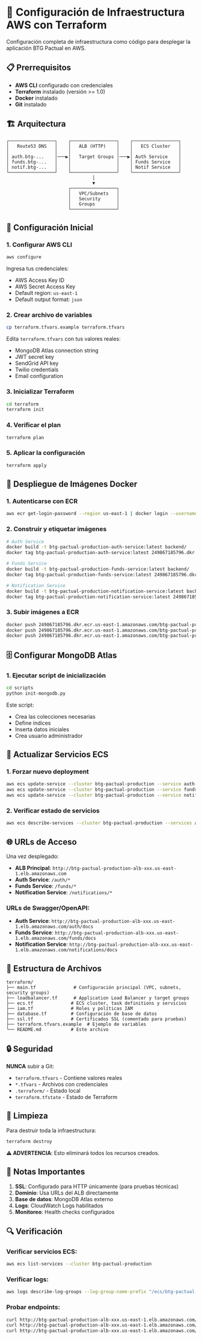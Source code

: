 # 🚀 Configuración de Infraestructura AWS con Terraform

Configuración completa de infraestructura como código para desplegar la aplicación BTG Pactual en AWS.

## 📋 Prerrequisitos

- **AWS CLI** configurado con credenciales
- **Terraform** instalado (versión >= 1.0)
- **Docker** instalado
- **Git** instalado

## 🏗️ Arquitectura

```
┌─────────────────┐    ┌─────────────────┐    ┌─────────────────┐
│   Route53 DNS   │    │   ALB (HTTP)    │    │   ECS Cluster   │
│                 │    │                 │    │                 │
│ auth.btg-...    │───▶│   Target Groups │───▶│ Auth Service    │
│ funds.btg-...   │    │                 │    │ Funds Service   │
│ notif.btg-...   │    │                 │    │ Notif Service   │
└─────────────────┘    └─────────────────┘    └─────────────────┘
                                │
                                ▼
                       ┌─────────────────┐
                       │   VPC/Subnets   │
                       │   Security      │
                       │   Groups        │
                       └─────────────────┘
```

## 🔧 Configuración Inicial

### 1. Configurar AWS CLI

```bash
aws configure
```

Ingresa tus credenciales:

- AWS Access Key ID
- AWS Secret Access Key
- Default region: `us-east-1`
- Default output format: `json`

### 2. Crear archivo de variables

```bash
cp terraform.tfvars.example terraform.tfvars
```

Edita `terraform.tfvars` con tus valores reales:

- MongoDB Atlas connection string
- JWT secret key
- SendGrid API key
- Twilio credentials
- Email configuration

### 3. Inicializar Terraform

```bash
cd terraform
terraform init
```

### 4. Verificar el plan

```bash
terraform plan
```

### 5. Aplicar la configuración

```bash
terraform apply
```

## 🐳 Despliegue de Imágenes Docker

### 1. Autenticarse con ECR

```bash
aws ecr get-login-password --region us-east-1 | docker login --username AWS --password-stdin 249867185796.dkr.ecr.us-east-1.amazonaws.com
```

### 2. Construir y etiquetar imágenes

```bash
# Auth Service
docker build -t btg-pactual-production-auth-service:latest backend/
docker tag btg-pactual-production-auth-service:latest 249867185796.dkr.ecr.us-east-1.amazonaws.com/btg-pactual-production-auth-service:latest

# Funds Service
docker build -t btg-pactual-production-funds-service:latest backend/
docker tag btg-pactual-production-funds-service:latest 249867185796.dkr.ecr.us-east-1.amazonaws.com/btg-pactual-production-funds-service:latest

# Notification Service
docker build -t btg-pactual-production-notification-service:latest backend/
docker tag btg-pactual-production-notification-service:latest 249867185796.dkr.ecr.us-east-1.amazonaws.com/btg-pactual-production-notification-service:latest
```

### 3. Subir imágenes a ECR

```bash
docker push 249867185796.dkr.ecr.us-east-1.amazonaws.com/btg-pactual-production-auth-service:latest
docker push 249867185796.dkr.ecr.us-east-1.amazonaws.com/btg-pactual-production-funds-service:latest
docker push 249867185796.dkr.ecr.us-east-1.amazonaws.com/btg-pactual-production-notification-service:latest
```

## 🗄️ Configurar MongoDB Atlas

### 1. Ejecutar script de inicialización

```bash
cd scripts
python init-mongodb.py
```

Este script:

- Crea las colecciones necesarias
- Define índices
- Inserta datos iniciales
- Crea usuario administrador

## 🔄 Actualizar Servicios ECS

### 1. Forzar nuevo deployment

```bash
aws ecs update-service --cluster btg-pactual-production --service auth-service --force-new-deployment
aws ecs update-service --cluster btg-pactual-production --service funds-service --force-new-deployment
aws ecs update-service --cluster btg-pactual-production --service notification-service --force-new-deployment
```

### 2. Verificar estado de servicios

```bash
aws ecs describe-services --cluster btg-pactual-production --services auth-service funds-service notification-service
```

## 🌐 URLs de Acceso

Una vez desplegado:

- **ALB Principal**: `http://btg-pactual-production-alb-xxx.us-east-1.elb.amazonaws.com`
- **Auth Service**: `/auth/*`
- **Funds Service**: `/funds/*`
- **Notification Service**: `/notifications/*`

### URLs de Swagger/OpenAPI:

- **Auth Service**: `http://btg-pactual-production-alb-xxx.us-east-1.elb.amazonaws.com/auth/docs`
- **Funds Service**: `http://btg-pactual-production-alb-xxx.us-east-1.elb.amazonaws.com/funds/docs`
- **Notification Service**: `http://btg-pactual-production-alb-xxx.us-east-1.elb.amazonaws.com/notifications/docs`

## 📁 Estructura de Archivos

```
terraform/
├── main.tf              # Configuración principal (VPC, subnets, security groups)
├── loadbalancer.tf      # Application Load Balancer y target groups
├── ecs.tf              # ECS cluster, task definitions y servicios
├── iam.tf              # Roles y políticas IAM
├── database.tf         # Configuración de base de datos
├── ssl.tf              # Certificados SSL (comentado para pruebas)
├── terraform.tfvars.example  # Ejemplo de variables
└── README.md           # Este archivo
```

## 🔒 Seguridad

**NUNCA** subir a Git:

- `terraform.tfvars` - Contiene valores reales
- `*.tfvars` - Archivos con credenciales
- `.terraform/` - Estado local
- `terraform.tfstate` - Estado de Terraform

## 🧹 Limpieza

Para destruir toda la infraestructura:

```bash
terraform destroy
```

**⚠️ ADVERTENCIA**: Esto eliminará todos los recursos creados.

## 📝 Notas Importantes

1. **SSL**: Configurado para HTTP únicamente (para pruebas técnicas)
2. **Dominio**: Usa URLs del ALB directamente
3. **Base de datos**: MongoDB Atlas externo
4. **Logs**: CloudWatch Logs habilitados
5. **Monitoreo**: Health checks configurados

## 🔍 Verificación

### Verificar servicios ECS:

```bash
aws ecs list-services --cluster btg-pactual-production
```

### Verificar logs:

```bash
aws logs describe-log-groups --log-group-name-prefix "/ecs/btg-pactual-production"
```

### Probar endpoints:

```bash
curl http://btg-pactual-production-alb-xxx.us-east-1.elb.amazonaws.com/auth/health
curl http://btg-pactual-production-alb-xxx.us-east-1.elb.amazonaws.com/funds/health
curl http://btg-pactual-production-alb-xxx.us-east-1.elb.amazonaws.com/notifications/health
```
